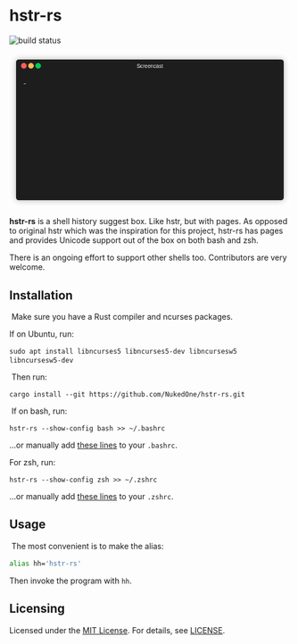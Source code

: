 # hstr-rs

![build status](https://github.com/NukedOne/hstr-rs/workflows/CI/badge.svg)

![screenshot](screencast.gif)

**hstr-rs** is a shell history suggest box. Like hstr, but with pages. As opposed to original hstr which was the inspiration for this project, hstr-rs has pages and provides Unicode support out of the box on both bash and zsh.

There is an ongoing effort to support other shells too. Contributors are very welcome.
​
## Installation
​
Make sure you have a Rust compiler and ncurses packages.

If on Ubuntu, run:
​
```
sudo apt install libncurses5 libncurses5-dev libncursesw5 libncursesw5-dev
```
​
Then run:
​
```
cargo install --git https://github.com/NukedOne/hstr-rs.git
```
​
If on bash, run:

```
hstr-rs --show-config bash >> ~/.bashrc
```

...or manually add [these lines](src/config/bash) to your `.bashrc`.

For zsh, run:

```
hstr-rs --show-config zsh >> ~/.zshrc
```
...or manually add [these lines](src/config/zsh) to your `.zshrc`.

## Usage
​
The most convenient is to make the alias:

```sh
alias hh='hstr-rs'
```

Then invoke the program with `hh`.

## Licensing

Licensed under the [MIT License](https://opensource.org/licenses/MIT). For details, see [LICENSE](https://github.com/NukedOne/hstr-rs/blob/master/LICENSE).
